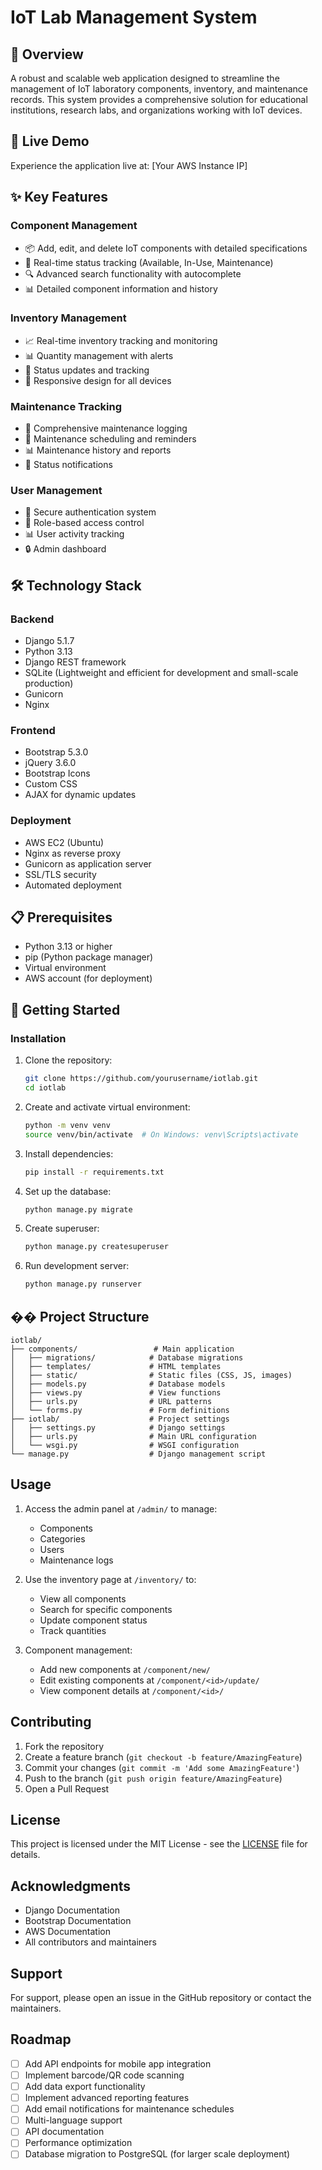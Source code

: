 # IoT Lab Management System

## 🌟 Overview
A robust and scalable web application designed to streamline the management of IoT laboratory components, inventory, and maintenance records. This system provides a comprehensive solution for educational institutions, research labs, and organizations working with IoT devices.

## 🚀 Live Demo
Experience the application live at: [Your AWS Instance IP]

## ✨ Key Features

### Component Management
- 📦 Add, edit, and delete IoT components with detailed specifications
- 🔄 Real-time status tracking (Available, In-Use, Maintenance)
- 🔍 Advanced search functionality with autocomplete
- 📊 Detailed component information and history

### Inventory Management
- 📈 Real-time inventory tracking and monitoring
- 📊 Quantity management with alerts
- 🔄 Status updates and tracking
- 📱 Responsive design for all devices

### Maintenance Tracking
- 📝 Comprehensive maintenance logging
- 📅 Maintenance scheduling and reminders
- 📊 Maintenance history and reports
- 🔔 Status notifications

### User Management
- 🔐 Secure authentication system
- 👥 Role-based access control
- 📊 User activity tracking
- 🔒 Admin dashboard

## 🛠️ Technology Stack

### Backend
- Django 5.1.7
- Python 3.13
- Django REST framework
- SQLite (Lightweight and efficient for development and small-scale production)
- Gunicorn
- Nginx

### Frontend
- Bootstrap 5.3.0
- jQuery 3.6.0
- Bootstrap Icons
- Custom CSS
- AJAX for dynamic updates

### Deployment
- AWS EC2 (Ubuntu)
- Nginx as reverse proxy
- Gunicorn as application server
- SSL/TLS security
- Automated deployment

## 📋 Prerequisites
- Python 3.13 or higher
- pip (Python package manager)
- Virtual environment
- AWS account (for deployment)

## 🚀 Getting Started

### Installation
1. Clone the repository:
   ```bash
   git clone https://github.com/yourusername/iotlab.git
   cd iotlab
   ```

2. Create and activate virtual environment:
   ```bash
   python -m venv venv
   source venv/bin/activate  # On Windows: venv\Scripts\activate
   ```

3. Install dependencies:
   ```bash
   pip install -r requirements.txt
   ```

4. Set up the database:
   ```bash
   python manage.py migrate
   ```

5. Create superuser:
   ```bash
   python manage.py createsuperuser
   ```

6. Run development server:
   ```bash
   python manage.py runserver
   ```

## �� Project Structure

```
iotlab/
├── components/                 # Main application
│   ├── migrations/            # Database migrations
│   ├── templates/             # HTML templates
│   ├── static/                # Static files (CSS, JS, images)
│   ├── models.py              # Database models
│   ├── views.py               # View functions
│   ├── urls.py                # URL patterns
│   └── forms.py               # Form definitions
├── iotlab/                    # Project settings
│   ├── settings.py            # Django settings
│   ├── urls.py                # Main URL configuration
│   └── wsgi.py                # WSGI configuration
└── manage.py                  # Django management script
```

## Usage

1. Access the admin panel at `/admin/` to manage:
   - Components
   - Categories
   - Users
   - Maintenance logs

2. Use the inventory page at `/inventory/` to:
   - View all components
   - Search for specific components
   - Update component status
   - Track quantities

3. Component management:
   - Add new components at `/component/new/`
   - Edit existing components at `/component/<id>/update/`
   - View component details at `/component/<id>/`

## Contributing

1. Fork the repository
2. Create a feature branch (`git checkout -b feature/AmazingFeature`)
3. Commit your changes (`git commit -m 'Add some AmazingFeature'`)
4. Push to the branch (`git push origin feature/AmazingFeature`)
5. Open a Pull Request

## License

This project is licensed under the MIT License - see the [LICENSE](LICENSE) file for details.

## Acknowledgments

- Django Documentation
- Bootstrap Documentation
- AWS Documentation
- All contributors and maintainers

## Support

For support, please open an issue in the GitHub repository or contact the maintainers.

## Roadmap

- [ ] Add API endpoints for mobile app integration
- [ ] Implement barcode/QR code scanning
- [ ] Add data export functionality
- [ ] Implement advanced reporting features
- [ ] Add email notifications for maintenance schedules
- [ ] Multi-language support
- [ ] API documentation
- [ ] Performance optimization
- [ ] Database migration to PostgreSQL (for larger scale deployment) 